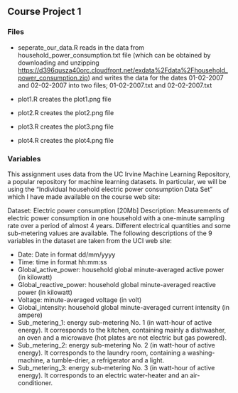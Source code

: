 
## Course Project 1

### Files

* seperate_our_data.R reads in the data from household_power_consumption.txt file (which can be obtained by downloading and unzipping https://d396qusza40orc.cloudfront.net/exdata%2Fdata%2Fhousehold_power_consumption.zip) 
and writes the data for the dates 01-02-2007 and 02-02-2007 into two files; 01-02-2007.txt
 and 02-02-2007.txt

* plot1.R creates the plot1.png file
* plot2.R creates the plot2.png file
* plot3.R creates the plot3.png file
* plot4.R creates the plot4.png file


### Variables

This assignment uses data from the UC Irvine Machine Learning Repository, a popular repository for machine learning datasets. In particular, we will be using the “Individual household electric power consumption Data Set” which I have made available on the course web site:

Dataset: Electric power consumption [20Mb]
Description: Measurements of electric power consumption in one household with a one-minute sampling rate over a period of almost 4 years. Different electrical quantities and some sub-metering values are available.
The following descriptions of the 9 variables in the dataset are taken from the UCI web site:

* Date: Date in format dd/mm/yyyy
* Time: time in format hh:mm:ss
* Global_active_power: household global minute-averaged active power (in kilowatt)
* Global_reactive_power: household global minute-averaged reactive power (in kilowatt)
* Voltage: minute-averaged voltage (in volt)
* Global_intensity: household global minute-averaged current intensity (in ampere)
* Sub_metering_1: energy sub-metering No. 1 (in watt-hour of active energy). It corresponds to the kitchen, containing mainly a dishwasher, an oven and a microwave (hot plates are not electric but gas powered).
* Sub_metering_2: energy sub-metering No. 2 (in watt-hour of active energy). It corresponds to the laundry room, containing a washing-machine, a tumble-drier, a refrigerator and a light.
* Sub_metering_3: energy sub-metering No. 3 (in watt-hour of active energy). It corresponds to an electric water-heater and an air-conditioner.

